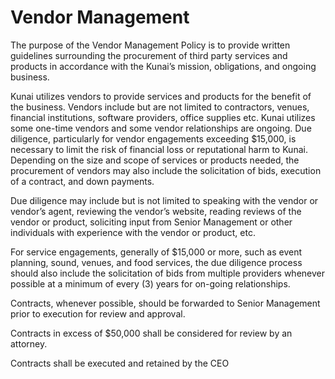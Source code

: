 # Vendor Management

The purpose of the Vendor Management Policy is to provide written guidelines surrounding the procurement of third party services and products in accordance with the Kunai’s mission, obligations, and ongoing business.

Kunai utilizes vendors to provide services and products for the benefit of the business. Vendors include but are not limited to contractors, venues, financial institutions, software providers, office supplies etc. Kunai utilizes some one-time vendors and some vendor relationships are ongoing. Due diligence, particularly for vendor engagements exceeding $15,000, is necessary to limit the risk of financial loss or reputational harm to Kunai. Depending on the size and scope of services or products needed, the procurement of vendors may also include the solicitation of bids, execution of a contract, and down payments.

Due diligence may include but is not limited to speaking with the vendor or vendor’s agent, reviewing the vendor’s website, reading reviews of the vendor or product, soliciting input from Senior Management or other individuals with experience with the vendor or product, etc.

For service engagements, generally of $15,000 or more, such as event planning, sound, venues, and food services, the due diligence process should also include the solicitation of bids from multiple providers whenever possible at a minimum of every (3) years for on-going relationships.

Contracts, whenever possible, should be forwarded to Senior Management prior to execution for review and approval.

Contracts in excess of $50,000 shall be considered for review by an attorney.

Contracts shall be executed and retained by the CEO
